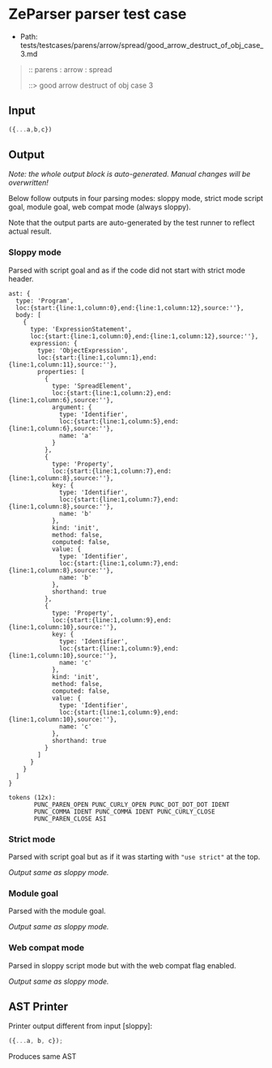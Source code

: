 # ZeParser parser test case

- Path: tests/testcases/parens/arrow/spread/good_arrow_destruct_of_obj_case_3.md

> :: parens : arrow : spread
>
> ::> good arrow destruct of obj case 3

## Input

`````js
({...a,b,c})
`````

## Output

_Note: the whole output block is auto-generated. Manual changes will be overwritten!_

Below follow outputs in four parsing modes: sloppy mode, strict mode script goal, module goal, web compat mode (always sloppy).

Note that the output parts are auto-generated by the test runner to reflect actual result.

### Sloppy mode

Parsed with script goal and as if the code did not start with strict mode header.

`````
ast: {
  type: 'Program',
  loc:{start:{line:1,column:0},end:{line:1,column:12},source:''},
  body: [
    {
      type: 'ExpressionStatement',
      loc:{start:{line:1,column:0},end:{line:1,column:12},source:''},
      expression: {
        type: 'ObjectExpression',
        loc:{start:{line:1,column:1},end:{line:1,column:11},source:''},
        properties: [
          {
            type: 'SpreadElement',
            loc:{start:{line:1,column:2},end:{line:1,column:6},source:''},
            argument: {
              type: 'Identifier',
              loc:{start:{line:1,column:5},end:{line:1,column:6},source:''},
              name: 'a'
            }
          },
          {
            type: 'Property',
            loc:{start:{line:1,column:7},end:{line:1,column:8},source:''},
            key: {
              type: 'Identifier',
              loc:{start:{line:1,column:7},end:{line:1,column:8},source:''},
              name: 'b'
            },
            kind: 'init',
            method: false,
            computed: false,
            value: {
              type: 'Identifier',
              loc:{start:{line:1,column:7},end:{line:1,column:8},source:''},
              name: 'b'
            },
            shorthand: true
          },
          {
            type: 'Property',
            loc:{start:{line:1,column:9},end:{line:1,column:10},source:''},
            key: {
              type: 'Identifier',
              loc:{start:{line:1,column:9},end:{line:1,column:10},source:''},
              name: 'c'
            },
            kind: 'init',
            method: false,
            computed: false,
            value: {
              type: 'Identifier',
              loc:{start:{line:1,column:9},end:{line:1,column:10},source:''},
              name: 'c'
            },
            shorthand: true
          }
        ]
      }
    }
  ]
}

tokens (12x):
       PUNC_PAREN_OPEN PUNC_CURLY_OPEN PUNC_DOT_DOT_DOT IDENT
       PUNC_COMMA IDENT PUNC_COMMA IDENT PUNC_CURLY_CLOSE
       PUNC_PAREN_CLOSE ASI
`````

### Strict mode

Parsed with script goal but as if it was starting with `"use strict"` at the top.

_Output same as sloppy mode._

### Module goal

Parsed with the module goal.

_Output same as sloppy mode._

### Web compat mode

Parsed in sloppy script mode but with the web compat flag enabled.

_Output same as sloppy mode._

## AST Printer

Printer output different from input [sloppy]:

````js
({...a, b, c});
````

Produces same AST
